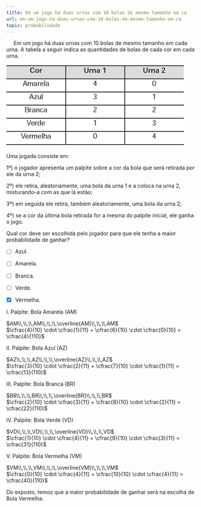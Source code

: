 ```yaml
---
title: Em um jogo há duas urnas com 10 bolas de mesmo tamanho em ca
url: em-um-jogo-ha-duas-urnas-com-10-bolas-de-mesmo-tamanho-em-ca
topic: probabilidade
---
```



     Em um jogo há duas urnas com 10 bolas de mesmo tamanho em cada urna. A tabela a seguir indica as quantidades de bolas de cada cor em cada urna.

![](91386cb8-ee14-dff0-4c2b-923b093aac2c.png)

Uma jogada consiste em:

1º) o jogador apresenta um palpite sobre a cor da bola que será retirada por ele da urna 2;

2º) ele retira, aleatoriamente, uma bola da urna 1 e a coloca na urna 2, misturando-a com as que lá estão;

3º) em seguida ele retira, também aleatoriamente, uma bola da urna 2;

4º) se a cor da última bola retirada for a mesma do palpite inicial, ele ganha o jogo.

Qual cor deve ser escolhida pelo jogador para que ele tenha a maior probabilidade de ganhar?



- [ ] Azul.
- [ ] Amarela.
- [ ] Branca.
- [ ] Verde.
- [x] Vermelha.


I. Palpite: Bola Amarela (AM)

$AM\\,\\,\\,AM\\,\\,\\,\overline{AM}\\,\\,\\,AM$\
$\cfrac{4}{10} \cdot \cfrac{1}{11} + \cfrac{6}{10} \cdot \cfrac{0}{10} = \cfrac{4}{110}$

II. Palpite: Bola Azul (AZ)

$AZ\\,\\,\\,AZ\\,\\,\\,\overline{AZ}\\,\\,\\,AZ$\
$\cfrac{3}{10} \cdot \cfrac{2}{11} + \cfrac{7}{10} \cdot \cfrac{1}{11} = \cfrac{13}{110}$

III. Palpite: Bola Branca (BR)

$BR\\,\\,\\,BR\\,\\,\\,\overline{BR}\\,\\,\\,BR$\
$\cfrac{2}{10} \cdot \cfrac{3}{11} + \cfrac{8}{10} \cdot \cfrac{2}{11} = \cfrac{22}{110}$

IV. Palpite: Bola Verde (VD)

$VD\\,\\,\\,VD\\,\\,\\,\overline{VD}\\,\\,\\,VD$\
$\cfrac{1}{10} \cdot \cfrac{4}{11} + \cfrac{9}{10} \cdot \cfrac{3}{11} = \cfrac{31}{110}$

V. Palpite: Bola Vermelha (VM)

$VM\\,\\,\\,VM\\,\\,\\,\overline{VM}\\,\\,\\,VM$\
$\cfrac{0}{10} \cdot \cfrac{4}{11} + \cfrac{10}{10} \cdot \cfrac{4}{11} = \cfrac{40}{110}$

Do exposto, temos que a maior probabilidade de ganhar será na escolha de Bola Vermelha.
